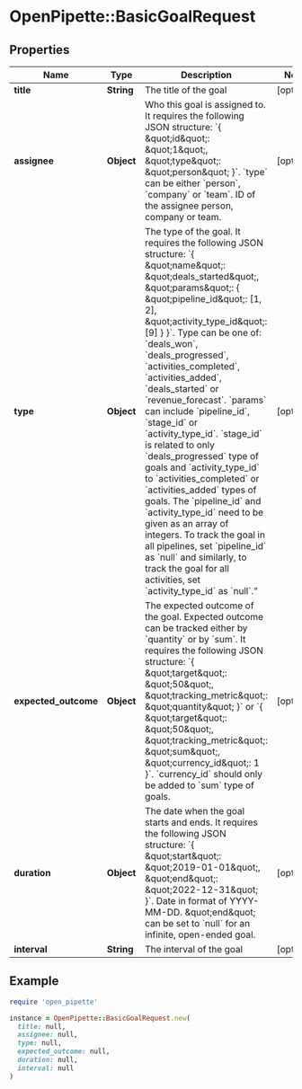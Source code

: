 # OpenPipette::BasicGoalRequest

## Properties

| Name | Type | Description | Notes |
| ---- | ---- | ----------- | ----- |
| **title** | **String** | The title of the goal | [optional] |
| **assignee** | **Object** | Who this goal is assigned to. It requires the following JSON structure: &#x60;{ \&quot;id\&quot;: \&quot;1\&quot;, \&quot;type\&quot;: \&quot;person\&quot; }&#x60;. &#x60;type&#x60; can be either &#x60;person&#x60;, &#x60;company&#x60; or &#x60;team&#x60;. ID of the assignee person, company or team. | [optional] |
| **type** | **Object** | The type of the goal. It requires the following JSON structure: &#x60;{ \&quot;name\&quot;: \&quot;deals_started\&quot;, \&quot;params\&quot;: { \&quot;pipeline_id\&quot;: [1, 2], \&quot;activity_type_id\&quot;: [9] } }&#x60;. Type can be one of: &#x60;deals_won&#x60;, &#x60;deals_progressed&#x60;, &#x60;activities_completed&#x60;, &#x60;activities_added&#x60;, &#x60;deals_started&#x60; or &#x60;revenue_forecast&#x60;. &#x60;params&#x60; can include &#x60;pipeline_id&#x60;, &#x60;stage_id&#x60; or &#x60;activity_type_id&#x60;. &#x60;stage_id&#x60; is related to only &#x60;deals_progressed&#x60; type of goals and &#x60;activity_type_id&#x60; to &#x60;activities_completed&#x60; or &#x60;activities_added&#x60; types of goals. The &#x60;pipeline_id&#x60; and &#x60;activity_type_id&#x60; need to be given as an array of integers. To track the goal in all pipelines, set &#x60;pipeline_id&#x60; as &#x60;null&#x60; and similarly, to track the goal for all activities, set &#x60;activity_type_id&#x60; as &#x60;null&#x60;.” | [optional] |
| **expected_outcome** | **Object** | The expected outcome of the goal. Expected outcome can be tracked either by &#x60;quantity&#x60; or by &#x60;sum&#x60;. It requires the following JSON structure: &#x60;{ \&quot;target\&quot;: \&quot;50\&quot;, \&quot;tracking_metric\&quot;: \&quot;quantity\&quot; }&#x60; or &#x60;{ \&quot;target\&quot;: \&quot;50\&quot;, \&quot;tracking_metric\&quot;: \&quot;sum\&quot;, \&quot;currency_id\&quot;: 1 }&#x60;. &#x60;currency_id&#x60; should only be added to &#x60;sum&#x60; type of goals. | [optional] |
| **duration** | **Object** | The date when the goal starts and ends. It requires the following JSON structure: &#x60;{ \&quot;start\&quot;: \&quot;2019-01-01\&quot;, \&quot;end\&quot;: \&quot;2022-12-31\&quot; }&#x60;. Date in format of YYYY-MM-DD. \&quot;end\&quot; can be set to &#x60;null&#x60; for an infinite, open-ended goal. | [optional] |
| **interval** | **String** | The interval of the goal | [optional] |

## Example

```ruby
require 'open_pipette'

instance = OpenPipette::BasicGoalRequest.new(
  title: null,
  assignee: null,
  type: null,
  expected_outcome: null,
  duration: null,
  interval: null
)
```

